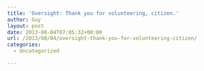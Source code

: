 ```yaml
---
title: 'Oversight: Thank you for volunteering, citizen.'
author: Guy
layout: post
date: 2013-08-04T07:05:32+00:00
url: /2013/08/04/oversight-thank-you-for-volunteering-citizen/
categories:
  - Uncategorized

---
```

